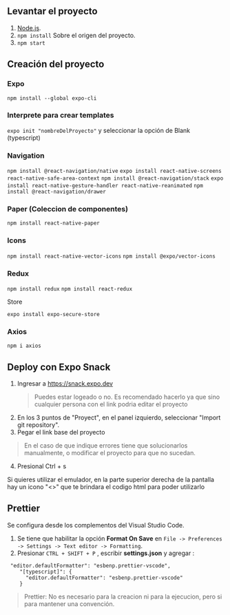 ## Levantar el proyecto

1. [Node.js](https://nodejs.org/es/ "Node.js").
2. `npm install` Sobre el origen del proyecto.
3. `npm start`

## Creación del proyecto

### Expo

`npm install --global expo-cli`

### Interprete para crear templates

`expo init "nombreDelProyecto"` y seleccionar la opción de Blank (typescript)

### Navigation

`npm install @react-navigation/native`
`expo install react-native-screens react-native-safe-area-context`
`npm install @react-navigation/stack`
`expo install react-native-gesture-handler react-native-reanimated`
`npm install @react-navigation/drawer`

### Paper (Coleccion de componentes)

`npm install react-native-paper`

### Icons

`npm install react-native-vector-icons`
`npm install @expo/vector-icons`

### Redux

`npm install redux`
`npm install react-redux`

Store

`expo install expo-secure-store`

### Axios

`npm i axios`

## Deploy con Expo Snack

1. Ingresar a https://snack.expo.dev
   > Puedes estar logeado o no. Es recomendado hacerlo ya que sino cualquier persona con el link podria editar el proyecto
2. En los 3 puntos de "Proyect", en el panel izquierdo, seleccionar "Import git repository".
3. Pegar el link base del proyecto

> En el caso de que indique errores tiene que solucionarlos manualmente, o modificar el proyecto para que no sucedan.

4. Presional Ctrl + s

Si quieres utilizar el emulador, en la parte superior derecha de la pantalla hay un icono "<>" que te brindara el codigo html para poder utilizarlo

## Prettier

Se configura desde los complementos del Visual Studio Code.

1.  Se tiene que habilitar la opción **Format On Save** en `File -> Preferences -> Settings -> Text editor -> Formatting`.
2.  Presionar `CTRL + SHIFT + P` , escribir **settings.json** y agregar :

```
 "editor.defaultFormatter": "esbenp.prettier-vscode",
    "[typescript]": {
      "editor.defaultFormatter": "esbenp.prettier-vscode"
    }
```

> Prettier: No es necesario para la creacion ni para la ejecucion, pero si para mantener una convención.
